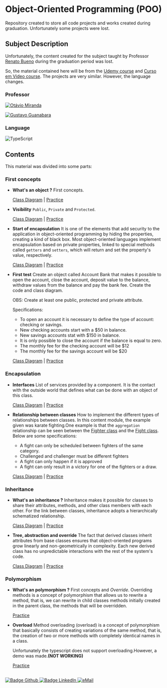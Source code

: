 # Object-Oriented Programming (POO)

Repository created to store all code projects and works created during graduation. Unfortunately some projects were lost.

## Subject Description
Unfortunately, the content created for the subject taught by Professor [Renato Bueno](https://site.dc.ufscar.br/docente/5cefc9b548365a001679f76c) during the graduation period was lost.

So, the material contained here will be from the [Udemy course](https://www.udemy.com/course/curso-de-javascript-moderno-do-basico-ao-avancado/) and [Curso em Vídeo course](https://www.youtube.com/playlist?list=PLHz_AreHm4dkqe2aR0tQK74m8SFe-aGsY). The projects are very similar. However, the language changes.

### Professor
[![Otávio Miranda](https://img.shields.io/badge/Otávio_Miranda-%2300599C.svg?style=for-the-badge&logo=GoogleScholar&logoColor=white)](https://www.otaviomiranda.com.br)

[![Gustavo Guanabara](https://img.shields.io/badge/Gustavo_Guanabara-%2300599C.svg?style=for-the-badge&logo=GoogleScholar&logoColor=white)](https://www.linkedin.com/in/guanabara/?originalSubdomain=br)

### Language
![TypeScript](https://img.shields.io/badge/typescript-%23007ACC.svg?style=for-the-badge&logo=typescript&logoColor=white)

## Contents
This material was divided into some parts:

### First concepts

* **What's an object ?** First concepts.
  
    [Class Diagram](/2021_2/POO/Pen/Pen.drawio) | [Practice](/2021_2/POO/Pen/Pen.ts) 

* **Visibility** `Public`, `Private` and `Protected`.
  
    [Class Diagram](/2021_2/POO/Pen/Pen2.drawio) | [Practice](/2021_2/POO/Pen/Pen2.ts) 

* **Start of encapsulation** It is one of the elements that add security to the application in object-oriented programming by hiding the properties, creating a kind of black box. Most object-oriented languages ​​implement encapsulation based on private properties, linked to special methods called `getters` and `setters`, which will return and set the property's value, respectively.
  
    [Class Diagram](/2021_2/POO/Pen/Pen3.drawio) | [Practice](/2021_2/POO/Pen/Pen3.ts) 

* **First test** Create an object called Account Bank that makes it possible to open the account, close the account, deposit value to the balance, withdraw values ​​from the balance and pay the bank fee. Create the code and class diagram.
   
    OBS: Create at least one public, protected and private attribute.

    Specifications:
    - To open an account it is necessary to define the type of account: checking or savings.
    - New checking accounts start with a $50 in balance.
    - New savings accounts stat with $150 in balance.
    - It is only possible to close the account if the balance is equal to zero.
    - The monthly fee for the checking account will be $12
    - The monthly fee for the savings account will be $20
  

    [Class Diagram](/2021_2/POO/Bank%20Account/BankAccout.drawio) | [Practice](/2021_2/POO/Bank%20Account/BankAccount.ts) 

### Encapsulation

* **Interfaces** List of services provided by a component. It is the contact with the outside world that defines what can be done with an object of this class.
  
    [Class Diagram](/2021_2/POO/Remote%20Control/RemoteControl.drawio) | [Practice](/2021_2/POO/Remote%20Control/RemoteControl.ts)


* **Relationship between classes** How to implement the different types of relationships between classes. 
In this content module, the example given was karate fighting.One example is that the `aggregation` relationship can be seen between the [Fighter class](Karate/Fighter.ts) and the [Fight class](Karate/Fight.ts). 
    Below are some specifications:
    - A fight can only be scheduled between fighters of the same category.
    - Challenged and challenger must be different fighters
    - A fight can only happen if it is approved
    - A fight can only result in a victory for one of the fighters or a draw.
  
    [Class Diagram](Karate/Karate.drawio) | [Practice](Karate/Karate.ts)

### Inheritance

* **What's an inheritance ?** Inheritance makes it possible for classes to share their attributes, methods, and other class members with each other. For the link between classes, inheritance adopts a hierarchically schematized relationship.
  
    [Class Diagram](/2021_2/POO/Person/Person.drawio) | [Practice](/2021_2/POO/Person/index.ts) 


* **Tree, abstraction and override** The fact that derived classes inherit attributes from base classes ensures that object-oriented programs grow linearly and non-geometrically in complexity. Each new derived class has no unpredictable interactions with the rest of the system's code.
  
    [Class Diagram](/2021_2/POO/Person/Person2.drawio) | [Practice](/2021_2/POO/Person/index2.ts) 


### Polymorphism

* **What's an polymorphism ?** First concepts and *Override*. Overriding methods is a concept of polymorphism that allows us to rewrite a method, that is, we can rewrite in child classes methods initially created in the parent class, the methods that will be overridden.
  
    [Practice](/2021_2/POO/Animal/index.ts) 

* **Overload** Method overloading (overload) is a concept of polymorphism that basically consists of creating variations of the same method, that is, the creation of two or more methods with completely identical names in a class.

    Unfortunately the typescript does not support overloading.However, a demo was made.**(NOT WORKING)**
    
    [Practice](/2021_2/POO/Animal/Dog/dog.ts) 

  ##

<div> 
    <a href="https://github.com/jorgeprj" target="_blank">
        <img src="https://img.shields.io/badge/-Github-000?logo=github&style=for-the-badge&logoColor=white" alt="Badge Github" />
    </a>
    <a href="https://www.linkedin.com/in/jorgeprj" target="_blank">
        <img src="https://img.shields.io/badge/-LinkedIn-0077B5?logo=linkedin&style=for-the-badge&logoColor=white" alt="Badge LinkedIn" />
    </a>
    <a href="mailto:jorgeprj2020@gmail.com-">
        <img alt="eMail" src="https://img.shields.io/badge/jorgeprj2020@gmail.com-D14836?style=for-the-badge&logo=gmail&logoColor=white" />
    </a>
</p>